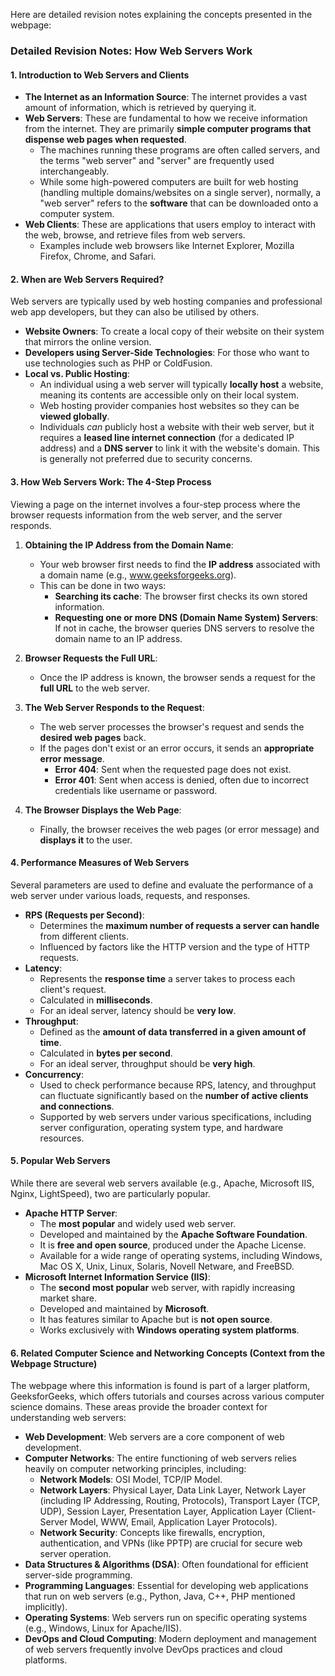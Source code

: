 Here are detailed revision notes explaining the concepts presented in the webpage:

### Detailed Revision Notes: How Web Servers Work

#### 1. Introduction to Web Servers and Clients

*   **The Internet as an Information Source**: The internet provides a vast amount of information, which is retrieved by querying it.
*   **Web Servers**: These are fundamental to how we receive information from the internet. They are primarily **simple computer programs that dispense web pages when requested**.
    *   The machines running these programs are often called servers, and the terms "web server" and "server" are frequently used interchangeably.
    *   While some high-powered computers are built for web hosting (handling multiple domains/websites on a single server), normally, a "web server" refers to the **software** that can be downloaded onto a computer system.
*   **Web Clients**: These are applications that users employ to interact with the web, browse, and retrieve files from web servers.
    *   Examples include web browsers like Internet Explorer, Mozilla Firefox, Chrome, and Safari.

#### 2. When are Web Servers Required?

Web servers are typically used by web hosting companies and professional web app developers, but they can also be utilised by others.

*   **Website Owners**: To create a local copy of their website on their system that mirrors the online version.
*   **Developers using Server-Side Technologies**: For those who want to use technologies such as PHP or ColdFusion.
*   **Local vs. Public Hosting**:
    *   An individual using a web server will typically **locally host** a website, meaning its contents are accessible only on their local system.
    *   Web hosting provider companies host websites so they can be **viewed globally**.
    *   Individuals *can* publicly host a website with their web server, but it requires a **leased line internet connection** (for a dedicated IP address) and a **DNS server** to link it with the website's domain. This is generally not preferred due to security concerns.

#### 3. How Web Servers Work: The 4-Step Process

Viewing a page on the internet involves a four-step process where the browser requests information from the web server, and the server responds.

1.  **Obtaining the IP Address from the Domain Name**:
    *   Your web browser first needs to find the **IP address** associated with a domain name (e.g., www.geeksforgeeks.org).
    *   This can be done in two ways:
        *   **Searching its cache**: The browser first checks its own stored information.
        *   **Requesting one or more DNS (Domain Name System) Servers**: If not in cache, the browser queries DNS servers to resolve the domain name to an IP address.

2.  **Browser Requests the Full URL**:
    *   Once the IP address is known, the browser sends a request for the **full URL** to the web server.

3.  **The Web Server Responds to the Request**:
    *   The web server processes the browser's request and sends the **desired web pages** back.
    *   If the pages don't exist or an error occurs, it sends an **appropriate error message**.
        *   **Error 404**: Sent when the requested page does not exist.
        *   **Error 401**: Sent when access is denied, often due to incorrect credentials like username or password.

4.  **The Browser Displays the Web Page**:
    *   Finally, the browser receives the web pages (or error message) and **displays it** to the user.

#### 4. Performance Measures of Web Servers

Several parameters are used to define and evaluate the performance of a web server under various loads, requests, and responses.

*   **RPS (Requests per Second)**:
    *   Determines the **maximum number of requests a server can handle** from different clients.
    *   Influenced by factors like the HTTP version and the type of HTTP requests.
*   **Latency**:
    *   Represents the **response time** a server takes to process each client's request.
    *   Calculated in **milliseconds**.
    *   For an ideal server, latency should be **very low**.
*   **Throughput**:
    *   Defined as the **amount of data transferred in a given amount of time**.
    *   Calculated in **bytes per second**.
    *   For an ideal server, throughput should be **very high**.
*   **Concurrency**:
    *   Used to check performance because RPS, latency, and throughput can fluctuate significantly based on the **number of active clients and connections**.
    *   Supported by web servers under various specifications, including server configuration, operating system type, and hardware resources.

#### 5. Popular Web Servers

While there are several web servers available (e.g., Apache, Microsoft IIS, Nginx, LightSpeed), two are particularly popular.

*   **Apache HTTP Server**:
    *   The **most popular** and widely used web server.
    *   Developed and maintained by the **Apache Software Foundation**.
    *   It is **free and open source**, produced under the Apache License.
    *   Available for a wide range of operating systems, including Windows, Mac OS X, Unix, Linux, Solaris, Novell Netware, and FreeBSD.
*   **Microsoft Internet Information Service (IIS)**:
    *   The **second most popular** web server, with rapidly increasing market share.
    *   Developed and maintained by **Microsoft**.
    *   It has features similar to Apache but is **not open source**.
    *   Works exclusively with **Windows operating system platforms**.

#### 6. Related Computer Science and Networking Concepts (Context from the Webpage Structure)

The webpage where this information is found is part of a larger platform, GeeksforGeeks, which offers tutorials and courses across various computer science domains. These areas provide the broader context for understanding web servers:

*   **Web Development**: Web servers are a core component of web development.
*   **Computer Networks**: The entire functioning of web servers relies heavily on computer networking principles, including:
    *   **Network Models**: OSI Model, TCP/IP Model.
    *   **Network Layers**: Physical Layer, Data Link Layer, Network Layer (including IP Addressing, Routing, Protocols), Transport Layer (TCP, UDP), Session Layer, Presentation Layer, Application Layer (Client-Server Model, WWW, Email, Application Layer Protocols).
    *   **Network Security**: Concepts like firewalls, encryption, authentication, and VPNs (like PPTP) are crucial for secure web server operation.
*   **Data Structures & Algorithms (DSA)**: Often foundational for efficient server-side programming.
*   **Programming Languages**: Essential for developing web applications that run on web servers (e.g., Python, Java, C++, PHP mentioned implicitly).
*   **Operating Systems**: Web servers run on specific operating systems (e.g., Windows, Linux for Apache/IIS).
*   **DevOps and Cloud Computing**: Modern deployment and management of web servers frequently involve DevOps practices and cloud platforms.